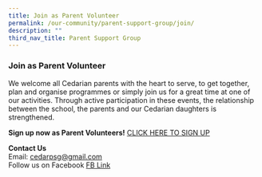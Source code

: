 ```yaml
---
title: Join as Parent Volunteer
permalink: /our-community/parent-support-group/join/
description: ""
third_nav_title: Parent Support Group
---
```

### Join as Parent Volunteer

We welcome all Cedarian parents with the heart to serve, to get together, plan and organise programmes or simply join us for a great time at one of our activities. Through active participation in these events, the relationship between the school, the parents and our Cedarian daughters is strengthened.  
  
**Sign up now as Parent Volunteers!** [CLICK HERE TO SIGN UP](http://gotoqr.com/a/apnlvwrg)  
  
**Contact Us**  
Email: [cedarpsg@gmail.com](mailto:cedarpsg@gmail.com)  
Follow us on Facebook [FB Link](http://www.facebook.com/cedarpsg/)